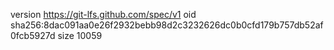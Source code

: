 version https://git-lfs.github.com/spec/v1
oid sha256:8dac091aa0e26f2932bebb98d2c3232626dc0b0cfd179b757db52af0fcb5927d
size 10059
